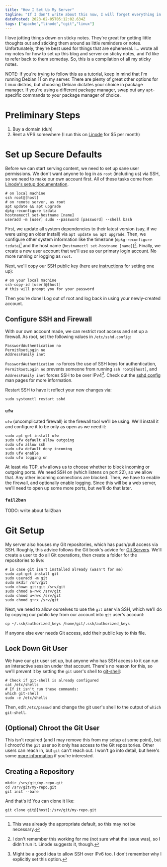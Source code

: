 ```yaml
---
title: "How I Set Up My Server"
tagline: "If I don't write about this now, I will forget everything in 6 months."
datePosted: 2023-02-05T05:12:02.634Z
tags: ["apache","linode","cgit","linux"]
---
```

I love jotting things down on sticky notes. They're great for getting little thoughts out and
sticking them around as little reminders or notes. Unfortunately, they're best used for
things that are ephemeral. I... wrote all my notes for how to set up this blog and server
on sticky notes, and I'd like to refer back to them someday. So, this is a compilation of all
my sticky notes.

NOTE: If you're trying to follow this as a tutorial, keep in mind that I'm running Debian 11
on my server. There are plenty of great other options for Linux distros, but choosing Debian
dictates your choice in package manager. If you're using a different package manager, swap out
any `apt`-specific commands to your package manager of choice.

# Preliminary Steps

1. Buy a domain (duh)
2. Rent a VPS somewhere (I run this on [Linode](https://www.linode.com/) for $5 per month)

# Set up Secure Defaults

Before we can start serving content, we need to set up sane user permissions. We don't want anyone
to log in as `root` (including us) via SSH, so we need to make our own account first. All of these
tasks come from [Linode's setup documentation](https://www.linode.com/docs/products/compute/compute-instances/guides/set-up-and-secure/).

```shell
# on local machine
ssh root@[host]
# on remote server, as root
apt update && apt upgrade
dpkg-reconfigure tzdata
hostnamectl set-hostname [name]
useradd -m [user] sudo --password [password] --shell bash
```

First, we update all system dependencies to their latest version (say, if we were using an older install) via 
`apt update && apt upgrade`. Then, we configure other system information like the timezone
(`dpkg-reconfigure tzdata`)[^1] and the host name (`hostnamectl set-hostname [name]`)[^2]. Finally, we
create a new user account that we'll use as our primary login account. No more running or logging as `root`.

Next, we'll copy our SSH public key (here are [instructions](https://git-scm.com/book/en/v2/Git-on-the-Server-Generating-Your-SSH-Public-Key) for setting one up):

```shell
# on your local machine
ssh-copy-id [user]@[host]
# this will prompt you for your password
```

Then you're done! Log out of root and log back in using your newly-created account.

## Configure SSH and Firewall

With our own account made, we can restrict root access and set up a firewall. As root, set the following
values in `/etc/sshd.config`:

```
PasswordAuthentication no
PermitRootLogin no
AddressFamily inet
```

`PasswordAuthentication no` forces the use of SSH keys for authentication, `PermitRootLogin no` prevents
someone from running `ssh root@[host]`, and `AddressFamily inet` forces SSH to be over IPv4[^3]. Check
out the [sshd config](https://www.man7.org/linux/man-pages/man5/sshd_config.5.html) man pages for more
information.

Restart SSH to have it reflect your new changes via:
```shell
sudo systemctl restart sshd
```

### `ufw`

`ufw` (uncomplicated firewall) is the firewall tool we'll be using. We'll install it and configure it
to be only as open as we need it:

```shell
sudo apt-get install ufw
sudo ufw default allow outgoing
sudo ufw allow ssh
sudo ufw default deny incoming
sudo ufw enable
sudo ufw logging on
```

At least via TCP, `ufw` allows us to choose whether to block incoming or outgoing ports. We need SSH on
(which listens on port 22), so we allow that. Any other incoming connections are blocked. Then, we have
to enable the firewall, and optionally enable logging. Since this will be a web server, we'll need to
open up some more ports, but we'll do that later.

### `fail2ban`

TODO: write about fail2ban

# Git Setup

My server also houses my Git repositories, which has push/pull access via SSH.
Roughly, this advice follows the Git book's advice for [Git Servers](https://git-scm.com/book/en/v2/Git-on-the-Server-Setting-Up-the-Server). We'll create a user to do all Git operations, then create a folder for
the repositories to live:

```shell
# in case git isn't installed already (wasn't for me)
sudo apt-get install git
sudo useradd -m git
sudo mkdir /srv/git
sudo chown git:git /srv/git
sudo chmod a-rwx /srv/git
sudo chmod u+rwx /srv/git
sudo chmod g+rx /srv/git
```

Next, we need to allow ourselves to use the `git` user via SSH, which we'll do by copying our public key
from our account into `git` user's account:

```shell
cp ~/.ssh/authorized_keys /home/git/.ssh/authorized_keys
```

If anyone else ever needs Git access, add their public key to this file.

## Lock Down Git User

We have our `git` user set up, but anyone who has SSH access to it can run an interactive session
under that account. There's no reason for this, so we'll prevent it by setting the `git` user's shell
to [git-shell](https://git-scm.com/docs/git-shell):

```shell
# Check if git-shell is already configured
cat /etc/shells
# If it isn't run these commands:
which git-shell
sudo -e /etc/shells
```

Then, edit `/etc/passwd` and change the git user's shell to the output of `which git-shell`.

## (Optional) Chroot the Git User

This isn't required (and I may remove this from my setup at some point), but I chroot'd the `git` user
so it only has access to the Git repositories. Other users can reach in, but `git` can't reach out. I
won't go into detail, but here's some [more information](https://www.redhat.com/sysadmin/set-linux-chroot-jails) if you're interested.

## Creating a Repository

```shell
mkdir /srv/git/my-repo.git
cd /srv/git/my-repo.git
git init --bare
```

And that's it! You can clone it like:

```shell
git clone git@[host]:/srv/git/my-repo.git
```

[^1]: This was already the appropriate default, so this may not be necessary.
[^2]: I don't remember this working for me (not sure what the issue was), so I didn't run it. Linode suggests it, though.
[^3]: Might be a good idea to allow SSH over IPv6 too. I don't remember why I explicitly set this option.


